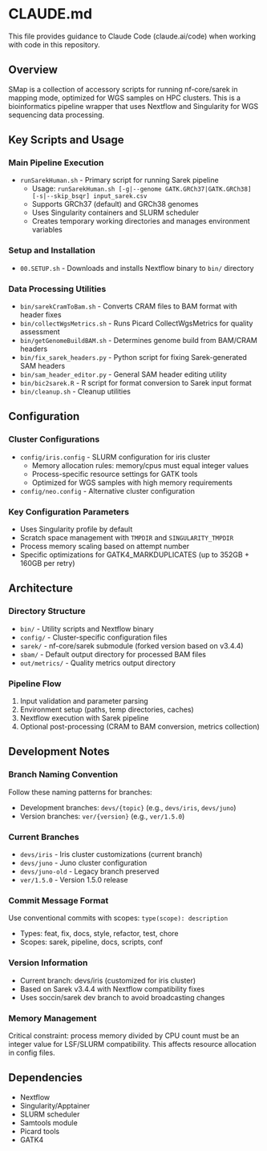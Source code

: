 # CLAUDE.md

This file provides guidance to Claude Code (claude.ai/code) when working with code in this repository.

## Overview

SMap is a collection of accessory scripts for running nf-core/sarek in mapping mode, optimized for WGS samples on HPC clusters. This is a bioinformatics pipeline wrapper that uses Nextflow and Singularity for WGS sequencing data processing.

## Key Scripts and Usage

### Main Pipeline Execution
- `runSarekHuman.sh` - Primary script for running Sarek pipeline
  - Usage: `runSarekHuman.sh [-g|--genome GATK.GRCh37|GATK.GRCh38] [-s|--skip_bsqr] input_sarek.csv`
  - Supports GRCh37 (default) and GRCh38 genomes
  - Uses Singularity containers and SLURM scheduler
  - Creates temporary working directories and manages environment variables

### Setup and Installation
- `00.SETUP.sh` - Downloads and installs Nextflow binary to `bin/` directory

### Data Processing Utilities
- `bin/sarekCramToBam.sh` - Converts CRAM files to BAM format with header fixes
- `bin/collectWgsMetrics.sh` - Runs Picard CollectWgsMetrics for quality assessment
- `bin/getGenomeBuildBAM.sh` - Determines genome build from BAM/CRAM headers
- `bin/fix_sarek_headers.py` - Python script for fixing Sarek-generated SAM headers
- `bin/sam_header_editor.py` - General SAM header editing utility
- `bin/bic2sarek.R` - R script for format conversion to Sarek input format
- `bin/cleanup.sh` - Cleanup utilities

## Configuration

### Cluster Configurations
- `config/iris.config` - SLURM configuration for iris cluster
  - Memory allocation rules: memory/cpus must equal integer values
  - Process-specific resource settings for GATK tools
  - Optimized for WGS samples with high memory requirements
- `config/neo.config` - Alternative cluster configuration

### Key Configuration Parameters
- Uses Singularity profile by default
- Scratch space management with `TMPDIR` and `SINGULARITY_TMPDIR`
- Process memory scaling based on attempt number
- Specific optimizations for GATK4_MARKDUPLICATES (up to 352GB + 160GB per retry)

## Architecture

### Directory Structure
- `bin/` - Utility scripts and Nextflow binary
- `config/` - Cluster-specific configuration files  
- `sarek/` - nf-core/sarek submodule (forked version based on v3.4.4)
- `sbam/` - Default output directory for processed BAM files
- `out/metrics/` - Quality metrics output directory

### Pipeline Flow
1. Input validation and parameter parsing
2. Environment setup (paths, temp directories, caches)
3. Nextflow execution with Sarek pipeline
4. Optional post-processing (CRAM to BAM conversion, metrics collection)

## Development Notes

### Branch Naming Convention
Follow these naming patterns for branches:
- Development branches: `devs/{topic}` (e.g., `devs/iris`, `devs/juno`)
- Version branches: `ver/{version}` (e.g., `ver/1.5.0`)

### Current Branches
- `devs/iris` - Iris cluster customizations (current branch)
- `devs/juno` - Juno cluster configuration
- `devs/juno-old` - Legacy branch preserved
- `ver/1.5.0` - Version 1.5.0 release

### Commit Message Format
Use conventional commits with scopes: `type(scope): description`
- Types: feat, fix, docs, style, refactor, test, chore  
- Scopes: sarek, pipeline, docs, scripts, conf

### Version Information
- Current branch: devs/iris (customized for iris cluster)
- Based on Sarek v3.4.4 with Nextflow compatibility fixes
- Uses soccin/sarek dev branch to avoid broadcasting changes

### Memory Management
Critical constraint: process memory divided by CPU count must be an integer value for LSF/SLURM compatibility. This affects resource allocation in config files.

## Dependencies
- Nextflow
- Singularity/Apptainer
- SLURM scheduler
- Samtools module
- Picard tools
- GATK4
